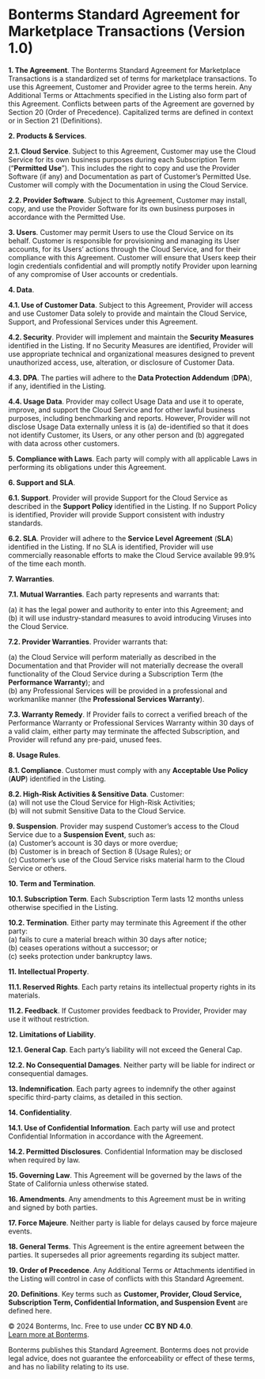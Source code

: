 # Bonterms Standard Agreement for Marketplace Transactions (Version 1.0)

**1. The Agreement**. The Bonterms Standard Agreement for Marketplace Transactions is a standardized set of terms for marketplace transactions. To use this Agreement, Customer and Provider agree to the terms herein. Any Additional Terms or Attachments specified in the Listing also form part of this Agreement. Conflicts between parts of the Agreement are governed by Section 20 (Order of Precedence). Capitalized terms are defined in context or in Section 21 (Definitions).

**2. Products & Services**. 

**2.1. Cloud Service**. Subject to this Agreement, Customer may use the Cloud Service for its own business purposes during each Subscription Term (“**Permitted Use**”). This includes the right to copy and use the Provider Software (if any) and Documentation as part of Customer’s Permitted Use. Customer will comply with the Documentation in using the Cloud Service.

**2.2. Provider Software**. Subject to this Agreement, Customer may install, copy, and use the Provider Software for its own business purposes in accordance with the Permitted Use.

**3. Users**. Customer may permit Users to use the Cloud Service on its behalf. Customer is responsible for provisioning and managing its User accounts, for its Users’ actions through the Cloud Service, and for their compliance with this Agreement. Customer will ensure that Users keep their login credentials confidential and will promptly notify Provider upon learning of any compromise of User accounts or credentials.

**4. Data**.

**4.1. Use of Customer Data**. Subject to this Agreement, Provider will access and use Customer Data solely to provide and maintain the Cloud Service, Support, and Professional Services under this Agreement.

**4.2. Security**. Provider will implement and maintain the **Security Measures** identified in the Listing. If no Security Measures are identified, Provider will use appropriate technical and organizational measures designed to prevent unauthorized access, use, alteration, or disclosure of Customer Data.

**4.3. DPA**. The parties will adhere to the **Data Protection Addendum** (**DPA**), if any, identified in the Listing.

**4.4. Usage Data**. Provider may collect Usage Data and use it to operate, improve, and support the Cloud Service and for other lawful business purposes, including benchmarking and reports. However, Provider will not disclose Usage Data externally unless it is (a) de-identified so that it does not identify Customer, its Users, or any other person and (b) aggregated with data across other customers.

**5. Compliance with Laws**. Each party will comply with all applicable Laws in performing its obligations under this Agreement.

**6. Support and SLA**.

**6.1. Support**. Provider will provide Support for the Cloud Service as described in the **Support Policy** identified in the Listing. If no Support Policy is identified, Provider will provide Support consistent with industry standards.

**6.2. SLA**. Provider will adhere to the **Service Level Agreement** (**SLA**) identified in the Listing. If no SLA is identified, Provider will use commercially reasonable efforts to make the Cloud Service available 99.9% of the time each month.

**7. Warranties**.

**7.1. Mutual Warranties**. Each party represents and warrants that:

(a) it has the legal power and authority to enter into this Agreement; and  
(b) it will use industry-standard measures to avoid introducing Viruses into the Cloud Service.

**7.2. Provider Warranties**. Provider warrants that:

(a) the Cloud Service will perform materially as described in the Documentation and that Provider will not materially decrease the overall functionality of the Cloud Service during a Subscription Term (the **Performance Warranty**); and  
(b) any Professional Services will be provided in a professional and workmanlike manner (the **Professional Services Warranty**).

**7.3. Warranty Remedy**. If Provider fails to correct a verified breach of the Performance Warranty or Professional Services Warranty within 30 days of a valid claim, either party may terminate the affected Subscription, and Provider will refund any pre-paid, unused fees.

**8. Usage Rules**.

**8.1. Compliance**. Customer must comply with any **Acceptable Use Policy** (**AUP**) identified in the Listing.

**8.2. High-Risk Activities & Sensitive Data**. Customer:  
(a) will not use the Cloud Service for High-Risk Activities;  
(b) will not submit Sensitive Data to the Cloud Service.

**9. Suspension**. Provider may suspend Customer’s access to the Cloud Service due to a **Suspension Event**, such as:  
(a) Customer’s account is 30 days or more overdue;  
(b) Customer is in breach of Section 8 (Usage Rules); or  
(c) Customer’s use of the Cloud Service risks material harm to the Cloud Service or others.

**10. Term and Termination**.

**10.1. Subscription Term**. Each Subscription Term lasts 12 months unless otherwise specified in the Listing.

**10.2. Termination**. Either party may terminate this Agreement if the other party:  
(a) fails to cure a material breach within 30 days after notice;  
(b) ceases operations without a successor; or  
(c) seeks protection under bankruptcy laws.

**11. Intellectual Property**.

**11.1. Reserved Rights**. Each party retains its intellectual property rights in its materials.

**11.2. Feedback**. If Customer provides feedback to Provider, Provider may use it without restriction.

**12. Limitations of Liability**.

**12.1. General Cap**. Each party’s liability will not exceed the General Cap.

**12.2. No Consequential Damages**. Neither party will be liable for indirect or consequential damages.

**13. Indemnification**. Each party agrees to indemnify the other against specific third-party claims, as detailed in this section.

**14. Confidentiality**.

**14.1. Use of Confidential Information**. Each party will use and protect Confidential Information in accordance with the Agreement.

**14.2. Permitted Disclosures**. Confidential Information may be disclosed when required by law.

**15. Governing Law**. This Agreement will be governed by the laws of the State of California unless otherwise stated.

**16. Amendments**. Any amendments to this Agreement must be in writing and signed by both parties.

**17. Force Majeure**. Neither party is liable for delays caused by force majeure events.

**18. General Terms**. This Agreement is the entire agreement between the parties. It supersedes all prior agreements regarding its subject matter.

**19. Order of Precedence**. Any Additional Terms or Attachments identified in the Listing will control in case of conflicts with this Standard Agreement.

**20. Definitions**. Key terms such as **Customer, Provider, Cloud Service, Subscription Term, Confidential Information, and Suspension Event** are defined here.

© 2024 Bonterms, Inc. Free to use under **CC BY ND 4.0**.  
[Learn more at Bonterms](https://bonterms.com/).  

Bonterms publishes this Standard Agreement. Bonterms does not provide legal advice, does not guarantee the enforceability or effect of these terms, and has no liability relating to its use.
